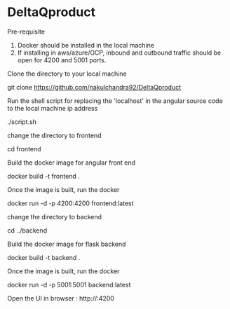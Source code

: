# DeltaQproduct

Pre-requisite
  1. Docker should be installed in the local machine
  2. If installing in aws/azure/GCP, inbound and outbound traffic should be open for 4200 and 5001 ports.

Clone the directory to your local machine

git clone https://github.com/nakulchandra92/DeltaQproduct

Run the shell script for replacing the 'localhost' in the angular source code to the local machine ip address

./script.sh

change the directory to frontend

cd frontend

Build the docker image for angular front end

docker build -t frontend .

Once the image is built, run the docker

docker run -d -p 4200:4200 frontend:latest

change the directory to backend

cd ../backend

Build the docker image for flask backend

docker build -t backend .

Once the image is built, run the docker

docker run -d -p 5001:5001 backend:latest

Open the UI in browser : http://<IP-ADDRESS>:4200
  


